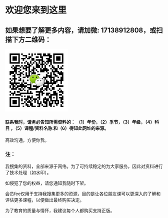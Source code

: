 # 欢迎您来到这里

## 如果想要了解更多内容，请加微: __17138912808__，或扫描下方二维码：
![zhishi996](https://github.com/zhishi996/zhishi996.github.io/blob/master/wx-min.jpg)

#### 联系我时，请务必告知所需资料的： （1）年份，（2）季节，（3）年级，（4）科目 ，（5）课程/资料名称 和（6）得知此网址的来源。 

高效沟通，方便你我。

###  注：

 我搜集的资料，全部来源于网络。为了可持续稳定的为大家服务，因此对资料进行了技术处理（如水印）。 

 如侵犯了您的权益，请您通知我随时下架。
 
 会员fee仅用于支持我搜集更多的资源，目的是让各位朋友课可以更深入的了解和评估更多课程，以便做出最终购买决定。
 
 为了教育的质量与情怀，我建议每个人都购买支持正版。

